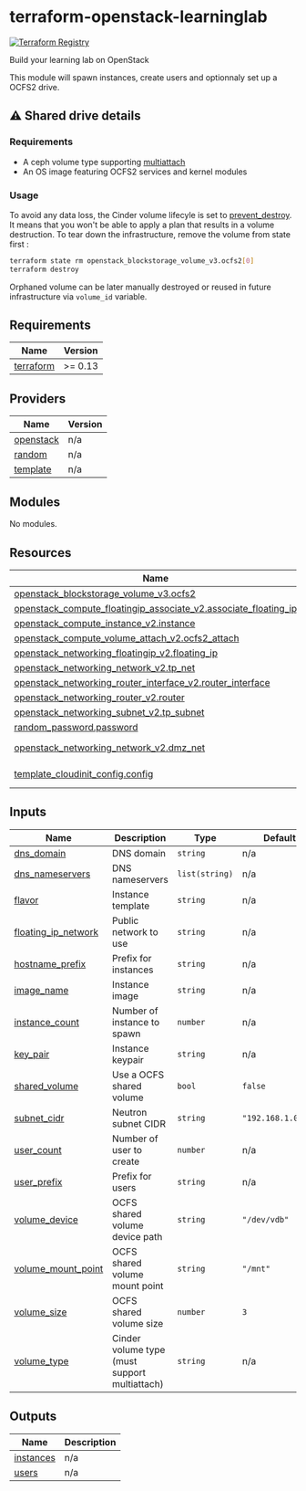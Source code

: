 # terraform-openstack-learninglab
[![Terraform Registry](https://img.shields.io/badge/terraform-registry-blue.svg)](https://registry.terraform.io/modules/remche/learninglab/openstack)

Build your learning lab on OpenStack

This module will spawn instances, create users and optionnaly set up a OCFS2 drive.

## :warning: Shared drive details

### Requirements
* A ceph volume type supporting [multiattach](https://docs.openstack.org/cinder/latest/admin/blockstorage-volume-multiattach.html)
* An OS image featuring OCFS2 services and kernel modules

### Usage
To avoid any data loss, the Cinder volume lifecyle is set to [prevent_destroy](https://www.terraform.io/docs/language/meta-arguments/lifecycle.html#prevent_destroy). It means that you won't be able to apply a plan that results in a volume destruction. To tear down the infrastructure, remove the volume from state first :

```bash
terraform state rm openstack_blockstorage_volume_v3.ocfs2[0]
terraform destroy
```

Orphaned volume can be later manually destroyed or reused in future infrastructure via `volume_id` variable.

<!-- BEGIN_TF_DOCS -->
## Requirements

| Name | Version |
|------|---------|
| <a name="requirement_terraform"></a> [terraform](#requirement\_terraform) | >= 0.13 |

## Providers

| Name | Version |
|------|---------|
| <a name="provider_openstack"></a> [openstack](#provider\_openstack) | n/a |
| <a name="provider_random"></a> [random](#provider\_random) | n/a |
| <a name="provider_template"></a> [template](#provider\_template) | n/a |

## Modules

No modules.

## Resources

| Name | Type |
|------|------|
| [openstack_blockstorage_volume_v3.ocfs2](https://registry.terraform.io/providers/terraform-provider-openstack/openstack/latest/docs/resources/blockstorage_volume_v3) | resource |
| [openstack_compute_floatingip_associate_v2.associate_floating_ip](https://registry.terraform.io/providers/terraform-provider-openstack/openstack/latest/docs/resources/compute_floatingip_associate_v2) | resource |
| [openstack_compute_instance_v2.instance](https://registry.terraform.io/providers/terraform-provider-openstack/openstack/latest/docs/resources/compute_instance_v2) | resource |
| [openstack_compute_volume_attach_v2.ocfs2_attach](https://registry.terraform.io/providers/terraform-provider-openstack/openstack/latest/docs/resources/compute_volume_attach_v2) | resource |
| [openstack_networking_floatingip_v2.floating_ip](https://registry.terraform.io/providers/terraform-provider-openstack/openstack/latest/docs/resources/networking_floatingip_v2) | resource |
| [openstack_networking_network_v2.tp_net](https://registry.terraform.io/providers/terraform-provider-openstack/openstack/latest/docs/resources/networking_network_v2) | resource |
| [openstack_networking_router_interface_v2.router_interface](https://registry.terraform.io/providers/terraform-provider-openstack/openstack/latest/docs/resources/networking_router_interface_v2) | resource |
| [openstack_networking_router_v2.router](https://registry.terraform.io/providers/terraform-provider-openstack/openstack/latest/docs/resources/networking_router_v2) | resource |
| [openstack_networking_subnet_v2.tp_subnet](https://registry.terraform.io/providers/terraform-provider-openstack/openstack/latest/docs/resources/networking_subnet_v2) | resource |
| [random_password.password](https://registry.terraform.io/providers/hashicorp/random/latest/docs/resources/password) | resource |
| [openstack_networking_network_v2.dmz_net](https://registry.terraform.io/providers/terraform-provider-openstack/openstack/latest/docs/data-sources/networking_network_v2) | data source |
| [template_cloudinit_config.config](https://registry.terraform.io/providers/hashicorp/template/latest/docs/data-sources/cloudinit_config) | data source |

## Inputs

| Name | Description | Type | Default | Required |
|------|-------------|------|---------|:--------:|
| <a name="input_dns_domain"></a> [dns\_domain](#input\_dns\_domain) | DNS domain | `string` | n/a | yes |
| <a name="input_dns_nameservers"></a> [dns\_nameservers](#input\_dns\_nameservers) | DNS nameservers | `list(string)` | n/a | yes |
| <a name="input_flavor"></a> [flavor](#input\_flavor) | Instance template | `string` | n/a | yes |
| <a name="input_floating_ip_network"></a> [floating\_ip\_network](#input\_floating\_ip\_network) | Public network to use | `string` | n/a | yes |
| <a name="input_hostname_prefix"></a> [hostname\_prefix](#input\_hostname\_prefix) | Prefix for instances | `string` | n/a | yes |
| <a name="input_image_name"></a> [image\_name](#input\_image\_name) | Instance image | `string` | n/a | yes |
| <a name="input_instance_count"></a> [instance\_count](#input\_instance\_count) | Number of instance to spawn | `number` | n/a | yes |
| <a name="input_key_pair"></a> [key\_pair](#input\_key\_pair) | Instance keypair | `string` | n/a | yes |
| <a name="input_shared_volume"></a> [shared\_volume](#input\_shared\_volume) | Use a OCFS shared volume | `bool` | `false` | no |
| <a name="input_subnet_cidr"></a> [subnet\_cidr](#input\_subnet\_cidr) | Neutron subnet CIDR | `string` | `"192.168.1.0/24"` | no |
| <a name="input_user_count"></a> [user\_count](#input\_user\_count) | Number of user to create | `number` | n/a | yes |
| <a name="input_user_prefix"></a> [user\_prefix](#input\_user\_prefix) | Prefix for users | `string` | n/a | yes |
| <a name="input_volume_device"></a> [volume\_device](#input\_volume\_device) | OCFS shared volume device path | `string` | `"/dev/vdb"` | no |
| <a name="input_volume_mount_point"></a> [volume\_mount\_point](#input\_volume\_mount\_point) | OCFS shared volume mount point | `string` | `"/mnt"` | no |
| <a name="input_volume_size"></a> [volume\_size](#input\_volume\_size) | OCFS shared volume size | `number` | `3` | no |
| <a name="input_volume_type"></a> [volume\_type](#input\_volume\_type) | Cinder volume type (must support multiattach) | `string` | n/a | yes |

## Outputs

| Name | Description |
|------|-------------|
| <a name="output_instances"></a> [instances](#output\_instances) | n/a |
| <a name="output_users"></a> [users](#output\_users) | n/a |
<!-- END_TF_DOCS -->
